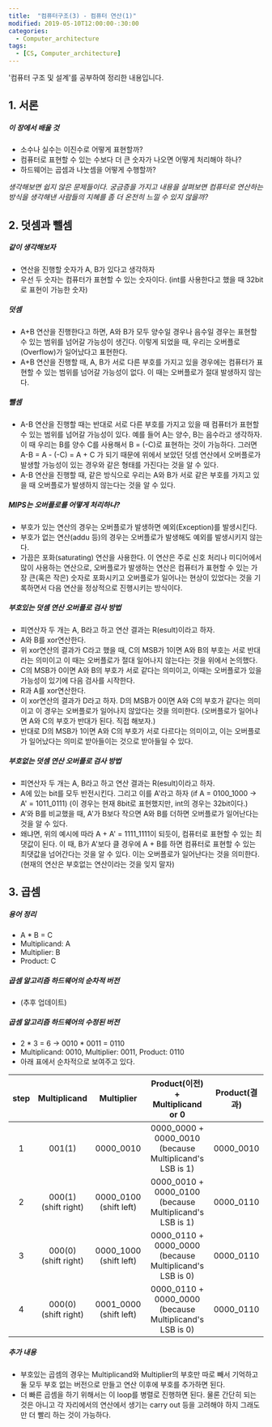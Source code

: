```yaml
---
title:  "컴퓨터구조(3) - 컴퓨터 연산(1)"
modified: 2019-05-10T12:00:00-:30:00
categories:
  - Computer_architecture
tags:
  - [CS, Computer_architecture]
---
```


'컴퓨터 구조 및 설계'를 공부하여 정리한 내용입니다.

## 1. 서론

##### 이 장에서 배울 것

-   소수나 실수는 이진수로 어떻게 표현할까?
-   컴퓨터로 표현할 수 있는 수보다 더 큰 숫자가 나오면 어떻게 처리해야 하나?
-   하드웨어는 곱셈과 나눗셈을 어떻게 수행할까?

*생각해보면 쉽지 않은 문제들이다. 궁금증을 가지고 내용을 살펴보면 컴퓨터로 연산하는 방식을 생각해낸 사람들의 지혜를 좀 더 온전히 느낄 수 있지 않을까?*

## 2. 덧셈과 뺄셈

##### 같이 생각해보자

-   연산을 진행할 숫자가 A, B가 있다고 생각하자
-   우선 두 숫자는 컴퓨터가 표현할 수 있는 숫자이다. (int를 사용한다고 했을 때 32bit로 표현이 가능한 숫자)

##### 덧셈

-   A+B 연산을 진행한다고 하면, A와 B가 모두 양수일 경우나 음수일 경우는 표현할 수 있는 범위를 넘어갈 가능성이 생긴다. 이렇게 되었을 때, 우리는 오버플로(Overflow)가 일어났다고 표현한다.
-   A+B 연산을 진행할 때, A, B가 서로 다른 부호를 가지고 있을 경우에는 컴퓨터가 표현할 수 있는 범위를 넘어갈 가능성이 없다. 이 때는 오버플로가 절대 발생하지 않는다.

##### 뺄셈

-   A-B 연산을 진행할 때는 반대로 서로 다른 부호를 가지고 있을 때 컴퓨터가 표현할 수 있는 범위를 넘어갈 가능성이 있다. 예를 들어 A는 양수, B는 음수라고 생각하자. 이 때 우리는 B를 양수 C를 사용해서 B = (-C)로 표현하는 것이 가능하다. 그러면 A-B = A - (-C) = A + C 가 되기 때문에 위에서 보았던 덧셈 연산에서 오버플로가 발생할 가능성이 있는 경우와 같은 형태를 가진다는 것을 알 수 있다.
-   A-B 연산을 진행할 때, 같은 방식으로 우리는 A와 B가 서로 같은 부호를 가지고 있을 때 오버플로가 발생하지 않는다는 것을 알 수 있다.

##### MIPS는 오버플로를 어떻게 처리하나?

-   부호가 있는 연산의 경우는 오버플로가 발생하면 예외(Exception)를 발생시킨다.
-   부호가 없는 연산(addu 등)의 경우는 오버플로가 발생해도 예외를 발생시키지 않는다.
-   가끔은 포화(saturating) 연산을 사용한다. 이 연산은 주로 신호 처리나 미디어에서 많이 사용하는 연산으로, 오버플로가 발생하는 연산은 컴퓨터가 표현할 수 있는 가장 큰(혹은 작은) 숫자로 포화시키고 오버플로가 일어나는 현상이 있었다는 것을 기록하면서 다음 연산을 정상적으로 진행시키는 방식이다.

##### 부호있는 덧셈 연산 오버플로 검사 방법

-   피연산자 두 개는 A, B라고 하고 연산 결과는 R(esult)이라고 하자.
-   A와 B를 xor연산한다.
-   위 xor연산의 결과가 C라고 했을 때, C의 MSB가 1이면 A와 B의 부호는 서로 반대라는 의미이고 이 때는 오버플로가 절대 일어나지 않는다는 것을 위에서 논의했다.
-   C의 MSB가 0이면 A와 B의 부호가 서로 같다는 의미이고, 이때는 오버플로가 있을 가능성이 있기에 다음 검사를 시작한다.
-   R과 A를 xor연산한다.
-   이 xor연산의 결과가 D라고 하자. D의 MSB가 0이면 A와 C의 부호가 같다는 의미이고 이 경우는 오버플로가 일어나지 않았다는 것을 의미한다. (오버플로가 일어나면 A와 C의 부호가 반대가 된다. 직접 해보자.)
-   반대로 D의 MSB가 1이면 A와 C의 부호가 서로 다르다는 의미이고, 이는 오버플로가 일어났다는 의미로 받아들이는 것으로 받아들일 수 있다.

##### 부호없는 덧셈 연산 오버플로 검사 방법

-   피연산자 두 개는 A, B라고 하고 연산 결과는 R(esult)이라고 하자.
-   A에 있는 bit를 모두 반전시킨다. 그리고 이를 A'라고 하자 (if A = 0100_1000 -> A' = 1011_0111) (이 경우는 현재 8bit로 표현했지만, int의 경우는 32bit이다.)
-   A'와 B를 비교했을 때, A'가 B보다 작으면 A와 B를 더하면 오버플로가 일어난다는 것을 알 수 있다.
-   왜냐면, 위의 예시에 따라 A + A' = 1111_1111이 되듯이, 컴퓨터로 표현할 수 있는 최댓값이 된다. 이 때, B가 A'보다 클 경우에 A + B를 하면 컴퓨터로 표현할 수 있는 최댓값을 넘어간다는 것을 알 수 있다. 이는 오버플로가 일어난다는 것을 의미한다. (현재의 연산은 부호없는 연산이라는 것을 잊지 말자)

## 3. 곱셈

##### 용어 정리

-   A \* B = C
-   Multiplicand: A
-   Multiplier: B
-   Product: C

##### 곱셈 알고리즘 하드웨어의 순차적 버전

-   (추후 업데이트)

##### 곱셈 알고리즘 하드웨어의 수정된 버전

-   2 \* 3 = 6 -> 0010 \* 0011 = 0110
-   Multiplicand: 0010, Multiplier: 0011, Product: 0110
-   아래 표에서 순차적으로 보여주고 있다.

| step |       Multiplicand      |         Multiplier        |               Product(이전) + Multiplicand or 0              | Product(결과) |
| :--: | :---------------------: | :-----------------------: | :--------------------------------------------------------: | :---------: |
|   1  |          001(1)         |         0000_0010         | 0000_0000 + 0000_0010<br>(because Multiplicand's LSB is 1) |  0000_0010  |
|   2  | 000(1)<br>(shift right) | 0000_0100<br>(shift left) | 0000_0010 + 0000_0100<br>(because Multiplicand's LSB is 1) |  0000_0110  |
|   3  | 000(0)<br>(shift right) | 0000_1000<br>(shift left) | 0000_0110 + 0000_0000<br>(because Multiplicand's LSB is 0) |  0000_0110  |
|   4  | 000(0)<br>(shift right) | 0001_0000<br>(shift left) | 0000_0110 + 0000_0000<br>(because Multiplicand's LSB is 0) |  0000_0110  |

##### 추가 내용

-   부호있는 곱셈의 경우는 Multiplicand와 Multiplier의 부호만 따로 빼서 기억하고 둘 모두 부호 없는 버전으로 만들고 연산 이후에 부호를 추가하면 된다.
-   더 빠른 곱셈을 하기 위해서는 이 loop를 병렬로 진행하면 된다. 물론 간단히 되는 것은 아니고 각 자리에서의 연산에서 생기는 carry out 등을 고려해야 하지 그래도 만 더 빨리 하는 것이 가능하다.
